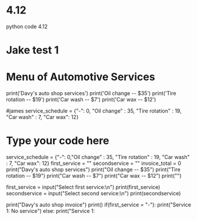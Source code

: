# 4.12
python code 4.12
# Jake test 1
# Menu of Automotive Services
print('Davy's auto shop services')
print('Oil change -- $35')
print('Tire rotation -- $19')
print('Car wash -- $7')
print('Car wax -- $12')


#james
service_schedule = {"-": 0, "Oil change" : 35, "Tire rotation" : 19, "Car wash" : 7, "Car wax": 12}
# Type your code here
service_schedule = {"-": 0,"Oil change" : 35, "Tire rotation" : 19, "Car wash" : 7, "Car wax": 12}
first_service = ""
secondservice = ""
invoice_total = 0
print("Davy's auto shop services")
print("Oil change -- $35")
print("Tire rotation -- $19")
print("Car wash -- $7")
print("Car wax -- $12")
print("")

first_service = input("Select first service:\n")
print(first_service)
secondservice = input("Select second service:\n")
print(secondservice)

print("Davy's auto shop invoice")
print()
if(first_service = "-"):
  print("Service 1: No service")
else:
  print("Service 1: 
